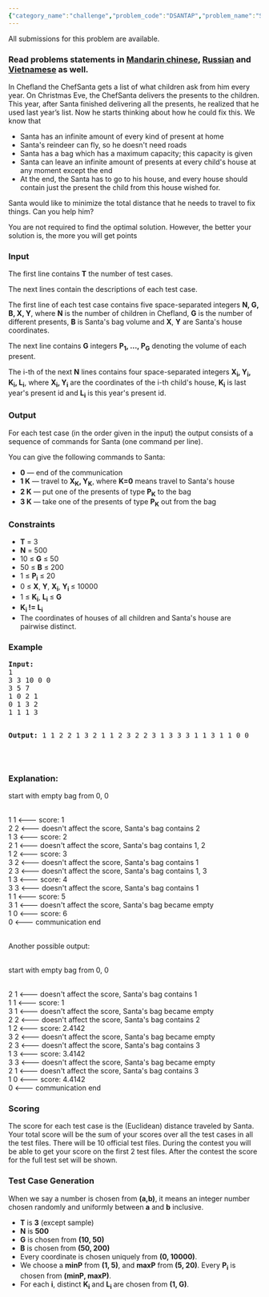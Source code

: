 ```yaml
---
{"category_name":"challenge","problem_code":"DSANTAP","problem_name":"Santa Delivering Problem","languages_supported":{"0":"C","1":"CPP14","2":"JAVA","3":"PYTH","4":"PYTH 3.5","5":"PYPY","6":"CS2","7":"PAS fpc","8":"PAS gpc","9":"RUBY","10":"PHP","11":"GO","12":"NODEJS","13":"HASK","14":"rust","15":"SCALA","16":"swift","17":"D","18":"PERL","19":"FORT","20":"WSPC","21":"ADA","22":"CAML","23":"ICK","24":"BF","25":"ASM","26":"CLPS","27":"PRLG","28":"ICON","29":"SCM qobi","30":"PIKE","31":"ST","32":"NICE","33":"LUA","34":"BASH","35":"NEM","36":"LISP sbcl","37":"LISP clisp","38":"SCM guile","39":"JS","40":"ERL","41":"TCL","42":"kotlin","43":"PERL6","44":"TEXT","45":"SCM chicken","46":"CLOJ","47":"COB","48":"FS"},"max_timelimit":3,"source_sizelimit":50000,"problem_author":"iscsi ","problem_tester":null,"date_added":"7-11-2017","tags":{"0":"iscsi"},"time":{"view_start_date":1512984600,"submit_start_date":1512984600,"visible_start_date":1512984600,"end_date":1735669800},"is_direct_submittable":false,"layout":"problem"}
---
```

<span class="solution-visible-txt">All submissions for this problem are available.</span><h3>Read problems statements in <a target="_blank" 
href="http://www.codechef.com/download/translated/DEC17/mandarin/DSANTAP.pdf">Mandarin chinese</a>, <a target="_blank" 
href="http://www.codechef.com/download/translated/DEC17/russian/DSANTAP.pdf">Russian</a> and <a target="_blank" 
href="http://www.codechef.com/download/translated/DEC17/vietnamese/DSANTAP.pdf">Vietnamese</a> as well.</h3>

<p>In Chefland the ChefSanta gets a list of what children ask from him every year.
On Christmas Eve, the ChefSanta delivers the presents to the children. This year, after Santa finished delivering all the presents, he realized that he used last year’s list. Now he starts thinking about how he could fix this.
We know that
<ul>
<li>Santa has an infinite amount of every kind of present at home</li>
<li>Santa's reindeer can fly, so he doesn't need roads</li>
<li>Santa has a bag which has a maximum capacity; this capacity is given</li>
<li>Santa can leave an infinite amount of presents at every child's house at any moment except the end</li>
<li>At the end, the Santa has to go to his house, and every house should contain just the present the child from this house wished for.</li>
</ul>
</p>

<p>Santa would like to minimize the total distance that he needs to travel to fix things. Can you help him?</p>

<p>You are not required to find the optimal solution. However, the better your solution is,
 the more you will get points</p>


<h3>Input</h3>
<p>The first line contains <b>T</b> the number of test cases.</p>
<p>The next lines contain the descriptions of each test case.</p>
<p>The first line of each test case contains five space-separated integers <b>N, G, B, X, Y</b>, where <b>N</b> is the number of children in Chefland, <b>G</b> is the number of different presents, <b>B</b> is Santa's bag volume and <b>X</b>, <b>Y</b> are Santa's house coordinates.</p>
<p>The next line contains <b>G</b> integers <b>P<sub>1</sub>, ..., P<sub>G</sub></b> denoting the volume of each present.</p>
<p>The i-th of the next <b>N</b> lines contains four space-separated integers <b>X<sub>i</sub>, Y<sub>i</sub>, K<sub>i</sub>, L<sub>i</sub></b>, where <b>X<sub>i</sub>, Y<sub>i</sub></b> are the coordinates of the i-th child's house, <b>K<sub>i</sub></b> is last year's present id and <b>L<sub>i</sub></b> is this year's present id.</p>
</p>

<h3>Output</h3>
<p>For each test case (in the order given in the input) the output consists of a sequence of commands for Santa (one command per line).</p>
<p>You can give the following commands to Santa:
<ul>
<li><b>0</b> — end of the communication</li>
<li><b>1 K</b> — travel to <b>X<sub>K</sub>, Y<sub>K</sub></b>, where <b>K=0</b> means travel to Santa's house</li>
<li><b>2 K</b> — put one of the presents of type <b>P<sub>K</sub></b> to the bag</li>
<li><b>3 K</b> — take one of the presents of type <b>P<sub>K</sub></b> out from the bag</li>
</ul></p>

<h3>Constraints</h3>
<ul>
<li><b>T</b> = 3</li>
<li><b>N</b> = 500</li>
<li>10 ≤ <b>G</b> ≤ 50</li>
<li>50 ≤ <b>B</b> ≤ 200</li>
<li>1 ≤ <b>P<sub>i</sub></b> ≤ 20</li>
<li>0 ≤ <b>X</b>, <b>Y</b>, <b>X<sub>i</sub></b>, <b>Y<sub>i</sub> </b> ≤ 10000</li>
<li>1 ≤ <b> K<sub>i</sub></b>, <b>L<sub>i</sub> </b> ≤ <b>G</b> </li>
<li><b>K<sub>i</sub> != L<sub>i</sub></b></li>
<li>The coordinates of houses of all children and Santa's house are pairwise distinct.
</ul>

<h3>Example</h3>
<pre><b>Input:</b>
1
3 3 10 0 0
3 5 7
1 0 2 1 
0 1 3 2
1 1 1 3

<b>Output:</b>
1 1
2 2
1 3
2 1
1 2
3 2
2 3
1 3
3 3
1 1
3 1
1 0
0
</pre>
<p> </p>

<h3>Explanation:</h3>

start with empty bag from 0, 0<br><br>

1 1            <--- score: 1<br>
2 2            <--- doesn't affect the score, Santa's bag contains 2<br>
1 3            <--- score: 2<br>
2 1            <--- doesn't affect the score, Santa's bag contains 1, 2<br>
1 2            <--- score: 3<br>
3 2            <--- doesn't affect the score, Santa's bag contains 1<br>
2 3            <--- doesn't affect the score, Santa's bag contains 1, 3<br>
1 3            <--- score: 4<br>
3 3            <--- doesn't affect the score, Santa's bag contains 1<br>
1 1            <--- score: 5<br>
3 1            <--- doesn't affect the score, Santa's bag became empty<br>
1 0            <--- score: 6<br>
0              <--- communication end<br><br>

Another possible output:<br><br>

start with empty bag from 0, 0<br><br>

2 1            <--- doesn't affect the score, Santa's bag contains 1<br>
1 1            <--- score: 1<br>
3 1            <--- doesn't affect the score, Santa's bag became empty<br>
2 2            <--- doesn't affect the score, Santa's bag contains 2<br>
1 2            <--- score: 2.4142<br>
3 2            <--- doesn't affect the score, Santa's bag became empty<br>
2 3            <--- doesn't affect the score, Santa's bag contains 3<br>
1 3            <--- score: 3.4142<br>
3 3            <--- doesn't affect the score, Santa's bag became empty<br>
2 1            <--- doesn't affect the score, Santa's bag contains 3<br>
1 0            <--- score: 4.4142<br>
0              <--- communication end<br>




<h3>Scoring</h3>
The score for each test case is the (Euclidean) distance traveled by Santa. Your total score will be the sum of your scores over all the test cases in all the test files. There will be 10 official test files. During the contest you will be able to get your score on the first 2 test files. After the contest the score for the full test set will be shown.

<h3>Test Case Generation</h3>
When we say a number is chosen from <b>(a,b)</b>, it means an integer number chosen randomly and uniformly between <b>a</b> and <b>b</b> inclusive.
<p>
<ul>
<li><b>T</b> is <b>3</b> (except sample)</li>
<li><b>N</b> is <b>500</b> </li>
<li><b>G</b> is chosen from <b>(10, 50)</b></li>
<li><b>B</b> is chosen from <b>(50, 200)</b></li>
<li>Every coordinate is chosen uniquely from <b>(0, 10000)</b>.</li>
<li>We choose a <b>minP</b> from <b>(1, 5)</b>, and <b>maxP</b> from <b>(5, 20)</b>. Every <b>P<sub>i</sub></b> is chosen from <b>(minP, maxP)</b>.</li>
<li>For each <b>i</b>, distinct <b> K<sub>i</sub></b> and <b>L<sub>i</sub> </b> are chosen from <b>(1, G)</b>.</li>
</ul>
</p>